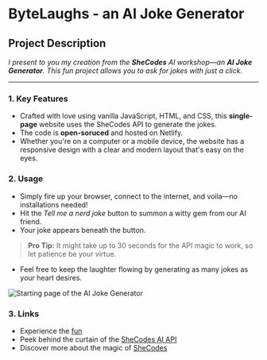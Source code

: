 # ByteLaughs - an AI Joke Generator

## Project Description

*I present to you my creation from the **SheCodes** AI workshop—an **AI Joke Generator**. This fun project allows you to ask for jokes with just a click.*

---

### 1. Key Features

- Crafted with love using vanilla JavaScript, HTML, and CSS, this **single-page** website uses the SheCodes API to generate the jokes.
- The code is **open-soruced** and hosted on Netlify.
- Whether you're on a computer or a mobile device, the website has a responsive design with a clear and modern layout that's easy on the eyes.

### 2. Usage

- Simply fire up your browser, connect to the internet, and voila—no installations needed!
- Hit the *Tell me a nerd joke* button to summon a witty gem from our AI friend.
- Your joke appears beneath the button.
  
> **Pro Tip:** It might take up to 30 seconds for the API magic to work, so let patience be your virtue.

- Feel free to keep the laughter flowing by generating as many jokes as your heart desires.

![Starting page of the AI Joke Generator](/src/images/dictionary-cover.png)

### 3. Links

- Experience the [fun]()
- Peek behind the curtain of the [SheCodes AI API](https://www.shecodes.io/learn/apis/ai)
- Discover more about the magic of [SheCodes](https://www.shecodes.io/)

